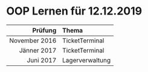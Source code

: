 # OOP Lernen für 12.12.2019
Prüfung  | Thema
--:|:--
November 2016 | TicketTerminal
Jänner 2017 | TicketTerminal
Juni 2017 | Lagerverwaltung
